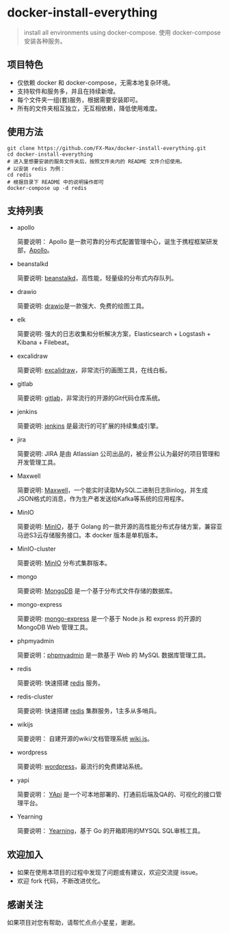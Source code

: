 # docker-install-everything

> install all environments using docker-compose.
> 使用 docker-compose 安装各种服务。

## 项目特色

- 仅依赖 docker 和 docker-compose，无需本地复杂环境。
- 支持软件和服务多，并且在持续新增。
- 每个文件夹一组(套)服务，根据需要安装即可。
- 所有的文件夹相互独立，无互相依赖，降低使用难度。

## 使用方法

```
git clone https://github.com/FX-Max/docker-install-everything.git
cd docker-install-everything
# 进入里想要安装的服务文件夹后，按照文件夹内的 README 文件介绍使用。
# 以安装 redis 为例：
cd redis
# 根据目录下 README 中的说明操作即可
docker-compose up -d redis
```

## 支持列表

- apollo

    简要说明： Apollo 是一款可靠的分布式配置管理中心，诞生于携程框架研发部，[Apollo](https://github.com/apolloconfig/apollo/)。

- beanstalkd

    简要说明: [beanstalkd](https://beanstalkd.github.io/)，高性能，轻量级的分布式内存队列。

- drawio

    简要说明: [drawio](https://github.com/jgraph/drawio)是一款强大、免费的绘图工具。

- elk

    简要说明: 强大的日志收集和分析解决方案，Elasticsearch + Logstash + Kibana + Filebeat。

- excalidraw

    简要说明: [excalidraw](https://excalidraw.com/)，非常流行的画图工具，在线白板。

- gitlab

    简要说明: [gitlab](https://about.gitlab.com/)，非常流行的开源的Git代码仓库系统。

- jenkins

    简要说明:  [jenkins](https://github.com/jenkinsci/jenkins) 是最流行的可扩展的持续集成引擎。

- jira

    简要说明: JIRA 是由 Atlassian 公司出品的，被业界公认为最好的项目管理和开发管理工具。

- Maxwell

    简要说明: [Maxwell](https://github.com/zendesk/maxwell)，一个能实时读取MySQL二进制日志Binlog，并生成JSON格式的消息，作为生产者发送给Kafka等系统的应用程序。

- MinIO

    简要说明: [MinIO](https://github.com/minio/minio)，基于 Golang 的一款开源的高性能分布式存储方案，兼容亚马逊S3云存储服务接口。本 docker 版本是单机版本。

- MinIO-cluster

    简要说明: [MinIO](https://github.com/minio/minio) 分布式集群版本。

- mongo

    简要说明: [MongoDB](https://www.mongodb.com/) 是一个基于分布式文件存储的数据库。

- mongo-express

    简要说明: [mongo-express](https://github.com/mongo-express/mongo-express) 是一个基于 Node.js 和 express 的开源的 MongoDB Web 管理工具。

- phpmyadmin

    简要说明：[phpmyadmin](https://github.com/phpmyadmin/phpmyadmin) 是一款基于 Web 的 MySQL 数据库管理工具。

- redis

    简要说明: 快速搭建 [redis](https://github.com/redis/redis) 服务。

- redis-cluster

    简要说明: 快速搭建 [redis](https://github.com/redis/redis) 集群服务，1主多从多哨兵。

- wikijs

    简要说明： 自建开源的wiki/文档管理系统 [wiki.js](https://js.wiki/)。

- wordpress

    简要说明: [wordpress](https://github.com/WordPress/WordPress)，最流行的免费建站系统。

- yapi

    简要说明： [YApi](https://github.com/YMFE/yapi) 是一个可本地部署的、打通前后端及QA的、可视化的接口管理平台。

- Yearning

	简要说明： [Yearning](https://github.com/cookieY/Yearning)，基于 Go 的开箱即用的MYSQL SQL审核工具。


## 欢迎加入

- 如果在使用本项目的过程中发现了问题或有建议，欢迎交流提 issue。
- 欢迎 fork 代码，不断改进优化。

## 感谢关注

如果项目对您有帮助，请帮忙点点小星星，谢谢。
